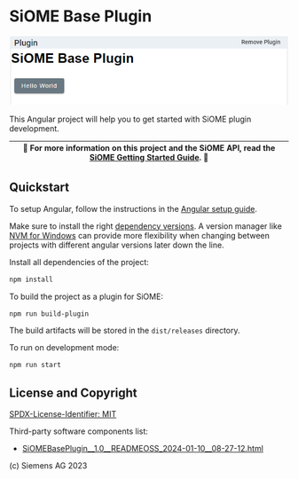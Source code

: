 # SiOME Base Plugin

![App Screenshot](/img/plugin-gui.png?raw=true "Screenshot")

This Angular project will help you to get started with SiOME plugin development.

| :page_facing_up: For more information on this project and the SiOME API, read the [SiOME Getting Started Guide](https://tia-portal-applications.github.io/SiOME-Base-Plugin/). :page_facing_up: |
|-------------------------------------------------------------------------------------------------------------------------------------|

## Quickstart

To setup Angular, follow the instructions in the [Angular setup guide](https://angular.dev/guide/setup-local).

Make sure to install the right [dependency versions](https://angular.dev/guide/versions). 
A version manager like [NVM for Windows](https://github.com/coreybutler/nvm-windows) can provide more flexibility when changing between projects with different angular versions later down the line.

Install all dependencies of the project:

```bash
npm install
```

To build the project as a plugin for SiOME:

```bash
npm run build-plugin
```

The build artifacts will be stored in the `dist/releases` directory.

To run on development mode:

```bash
npm run start
```


## License and Copyright

[SPDX-License-Identifier: MIT](LICENSE)

Third-party software components list:

- [SiOMEBasePlugin__1.0__READMEOSS_2024-01-10__08-27-12.html](https://htmlpreview.github.io/?https://github.com/tia-portal-applications/SiOME-Base-Plugin/blob/main/SiOMEBasePlugin__1.0__READMEOSS_2024-01-10__08-27-12.html)

(c) Siemens AG 2023

